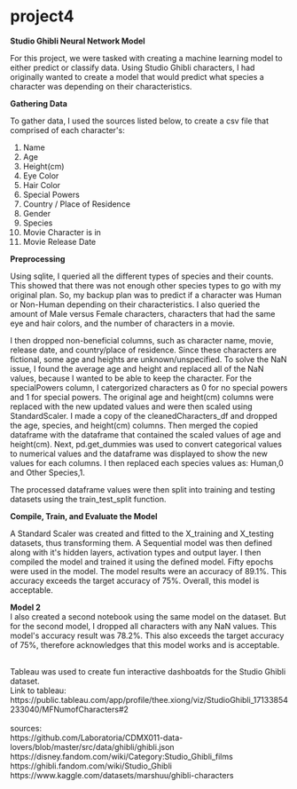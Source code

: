# project4

<b>Studio Ghibli Neural Network Model</b>

For this project, we were tasked with creating a machine learning model to either predict or classify data. Using Studio Ghibli characters, I had originally wanted to create a model that would predict what species a character was depending on their characteristics.

<b>Gathering Data</b>

To gather data, I used the sources listed below, to create a csv file that comprised of each character's:
1. Name
2. Age 
3. Height(cm) 
4. Eye Color
5. Hair Color
6. Special Powers
7. Country / Place of Residence
8. Gender
9. Species
10. Movie Character is in
11. Movie Release Date

<b>Preprocessing</b>

Using sqlite, I queried all the different types of species and their counts. This showed that there was not enough other species types to go with my original plan. So, my backup plan was to predict if a character was Human or Non-Human depending on their characteristics. I also queried the amount of Male versus Female characters, characters that had the same eye and hair colors, and the number of characters in a movie.

I then dropped non-beneficial columns, such as character name, movie, release date, and country/place of residence. Since these characters are fictional, some age and heights are unknown/unspecified. To solve the NaN issue, I found the average age and height and replaced all of the NaN values, because I wanted to be able to keep the character. For the specialPowers column, I catergorized characters as 0 for no special powers and 1 for special powers. The original age and height(cm) columns were replaced with the new updated values and were then scaled using StandardScaler. I made a copy of the cleanedCharacters_df and dropped the age, species, and height(cm) columns. Then merged the copied dataframe with the dataframe that contained the scaled values of age and height(cm). Next, pd.get_dummies was used to convert categorical values to numerical values and the dataframe was displayed to show the new values for each columns. I then replaced each species values as: Human,0 and Other Species,1. 

The processed dataframe values were then split into training and testing datasets using the train_test_split function. 

<b>Compile, Train, and Evaluate the Model</b>

A Standard Scaler was created and fitted to the X_training and X_testing datasets, thus transforming them. A Sequential model was then defined along with it's hidden layers, activation types and output layer. I then compiled the model and trained it using the defined model. Fifty epochs were used in the model. The model results were an accuracy of 89.1%. This accuracy exceeds the target accuracy of 75%. Overall, this model is acceptable.

<b>Model 2</b></br>
I also created a second notebook using the same model on the dataset. But for the second model, I dropped all characters with any NaN values. This model's accuracy result was 78.2%. This also exceeds the target accuracy of 75%, therefore acknowledges that this model works and is acceptable.

</br>
Tableau was used to create fun interactive dashboatds for the Studio Ghibli dataset.
</br>Link to tableau: https://public.tableau.com/app/profile/thee.xiong/viz/StudioGhibli_17133854233040/MFNumofCharacters#2
</br>
</br>
sources:</br>
https://github.com/Laboratoria/CDMX011-data-lovers/blob/master/src/data/ghibli/ghibli.json</br>
https://disney.fandom.com/wiki/Category:Studio_Ghibli_films</br>
https://ghibli.fandom.com/wiki/Studio_Ghibli</br>
https://www.kaggle.com/datasets/marshuu/ghibli-characters</br>
